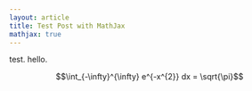 ```yaml
---
layout: article
title: Test Post with MathJax
mathjax: true
---
```


test. hello.

$$\int_{-\infty}^{\infty} e^{-x^{2}} dx = \sqrt{\pi}$$
